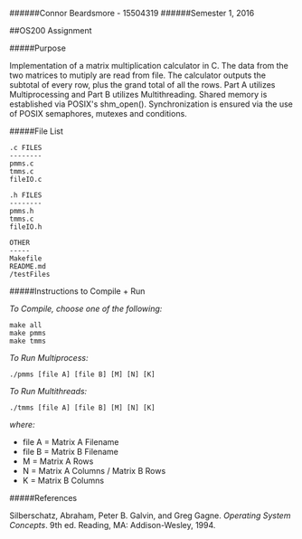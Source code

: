 ######Connor Beardsmore - 15504319
######Semester 1, 2016

##OS200 Assignment  

#####Purpose

Implementation of a matrix multiplication calculator in C. The data from the two matrices to mutiply are read from file. The calculator outputs the subtotal of every row, plus the grand total of all the rows. Part A utilizes Multiprocessing and Part B utilizes Multithreading.
Shared memory is established via POSIX's shm_open(). Synchronization is ensured via the use of POSIX semaphores, mutexes and conditions.
 
#####File List

	.c FILES
	--------
	pmms.c
	tmms.c
	fileIO.c

	.h FILES
	--------
	pmms.h
	tmms.c
	fileIO.h

	OTHER
	-----
	Makefile
	README.md
	/testFiles
	

#####Instructions to Compile + Run

*To Compile, choose one of the following:*

	make all
	make pmms
	make tmms

*To Run Multiprocess:*

	./pmms [file A] [file B] [M] [N] [K]

*To Run Multithreads:*  

	./tmms [file A] [file B] [M] [N] [K]
	
*where:*  
  
- file A = Matrix A Filename
- file B = Matrix B Filename
- M = Matrix A Rows
- N = Matrix A Columns / Matrix B Rows
- K = Matrix B Columns	

#####References

Silberschatz, Abraham, Peter B. Galvin, and Greg Gagne. *Operating System Concepts*. 9th ed. Reading, MA: Addison-Wesley, 1994.